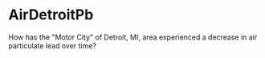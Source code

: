 # AirDetroitPb
How has the "Motor City" of Detroit, MI, area experienced a decrease in air particulate lead over time?
